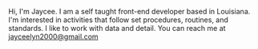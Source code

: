 Hi, I'm Jaycee. I am a self taught front-end developer based in Louisiana.
I'm interested in activities that follow set procedures, routines, and standards. I like to work with data and detail.
You can reach me at jayceelyn2000@gmail.com
<!---
Jayceelyn2000/Jayceelyn2000 is a ✨ special ✨ repository because its `README.md` (this file) appears on your GitHub profile.
You can click the Preview link to take a look at your changes.
--->
